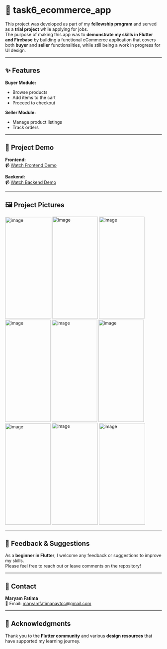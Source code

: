 # 🛒 task6_ecommerce_app

This project was developed as part of my **fellowship program** and served as a **trial project** while applying for jobs.  
The purpose of making this app was to **demonstrate my skills in Flutter and Firebase** by building a functional eCommerce application that covers both **buyer** and **seller** functionalities, while still being a work in progress for UI design.

---

## ✨ Features

**Buyer Module:**  
- Browse products  
- Add items to the cart  
- Proceed to checkout  

**Seller Module:**  
- Manage product listings  
- Track orders  

---

## 🎥 Project Demo

**Frontend:**  
📹 [Watch Frontend Demo](https://drive.google.com/file/d/1eK-Xja3lUcOXlxCOR4C5qrPEZJ1bTSGC/view?usp=sharing)  

**Backend:**  
📹 [Watch Backend Demo](https://drive.google.com/file/d/1MYQRMjDdQckH-v962AZiGyVCpErnHiFt/view?usp=drive_link)  

---

## 🖼 Project Pictures

<img width="148" height="328" alt="image" src="https://github.com/user-attachments/assets/93d3d76c-64b1-4060-aa17-02d2df50dd00" />  
<img width="146" height="329" alt="image" src="https://github.com/user-attachments/assets/f310833f-478e-4fa4-b630-44d945e6211d" />  
<img width="146" height="329" alt="image" src="https://github.com/user-attachments/assets/e4ece084-fabf-4ac6-8c88-7c5f5e8020ba" />  
<img width="146" height="329" alt="image" src="https://github.com/user-attachments/assets/5c6f137e-5a5b-4fbb-8569-4dc25b9133d9" />  
<img width="146" height="329" alt="image" src="https://github.com/user-attachments/assets/13a511b1-f500-46cb-8309-bdada4945b67" />  
<img width="146" height="329" alt="image" src="https://github.com/user-attachments/assets/bde11bb3-cc74-47c8-bb96-111d2b00a8f5" />  
<img width="146" height="326" alt="image" src="https://github.com/user-attachments/assets/d6621d83-52e1-4b58-a068-3723afa70a70" />  
<img width="148" height="328" alt="image" src="https://github.com/user-attachments/assets/d65dac72-2d6a-40d1-87d1-19e415e3e9d0" />  
<img width="148" height="327" alt="image" src="https://github.com/user-attachments/assets/8066b787-61af-451e-845b-176d861603c3" />  

---

## 💬 Feedback & Suggestions

As a **beginner in Flutter**, I welcome any feedback or suggestions to improve my skills.  
Please feel free to reach out or leave comments on the repository!

---

## 📧 Contact

**Maryam Fatima**  
📩 Email: [maryamfatimanavtcc@gmail.com](mailto:maryamfatimanavtcc@gmail.com)  

---

## 🙏 Acknowledgments

Thank you to the **Flutter community** and various **design resources** that have supported my learning journey.
